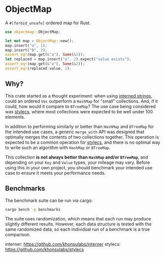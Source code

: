 # ObjectMap

A `#[forbid_unsafe]` ordered map for Rust.

```rust
use objectmap::ObjectMap;

let mut map = ObjectMap::new();
map.insert("a", 1);
map.insert("b", 2);
assert_eq!(map.get(&"a"), Some(&1));
let replaced = map.insert("a", 2).expect("value exists");
assert_eq!(map.get(&"a"), Some(&2));
assert_eq!(replaced.value, 1);
```

## Why?

This crate started as a thought experiment: when using [interned
strings](interner), could an ordered `Vec` outperform a `HashMap` for "small"
collections. And, if it could, how would it compare to `BTreeMap`? The use case
being considered was [stylecs](stylecs), where
most collections were expected to be well under 100 elements.

In addition to performing similarly or better than `HashMap` and `BTreeMap` for
the intended use cases, a generic `merge_with` API was designed that optimally
merges the contents of two collections together. This operation is expected to
be a common operation for [stylecs](stylecs), and there is no optimal way to
write such an algorithm with `HashMap` or `BTreeMap`.

This collection **is not always better than `HashMap` and/or `BTreeMap`**, and
depending on your `Key` and `Value` types, your mileage may vary. Before using
this in your own project, you should benchmark your intended use case to ensure
it meets your performance needs.

## Benchmarks

The benchmark suite can be run via cargo:

```sh
cargo bench -p benchmarks
```

The suite uses randomization, which means that each run may produce slightly
different results. However, each data structure is tested with the same
randomized data, so each individual run of a benchmark is a true comparison.

interner: <https://github.com/khonsulabs/interner>
stylecs: <https://github.com/khonsulabs/stylecs>
